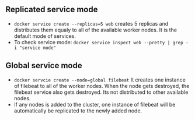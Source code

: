 ## Replicated service mode
   - ```docker service create --replicas=5 web``` creates 5 replicas and distributes them equaly to all of the available worker nodes. It is the default mode of services. 
   - To check service mode: ```docker service inspect web --pretty | grep -i "service mode" ```


## Global service mode
   - ```docker servcie create --mode=global filebeat``` It creates one instance of filebeat to all of the worker nodes. When the node gets destroyed, the filebeat service also gets destroyed. Its not distributed to other available nodes. 
   - If any nodes is added to the cluster, one instance of filebeat will be automatically be replicated to the newly added node.
